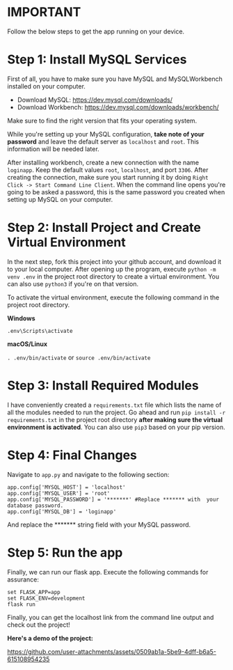 IMPORTANT
=========
Follow the below steps to get the app running on your device.

# Step 1: Install MySQL Services

First of all, you have to make sure you have MySQL and MySQLWorkbench installed on your computer.

- Download MySQL: https://dev.mysql.com/downloads/
- Download Workbench: https://dev.mysql.com/downloads/workbench/

Make sure to find the right version that fits your operating system.

While you're setting up your MySQL configuration, **take note of your password** and leave the default server as `localhost` and `root`. This information will be needed later.

After installing workbench, create a new connection with the name `loginapp`. Keep the default values `root`, `localhost`, and port `3306`. After creating the connection, make sure you start running it by doing `Right Click -> Start Command Line Client`. When the command line opens you're going to be asked a password, this is the same password you created when setting up MySQL on your computer.

# Step 2: Install Project and Create Virtual Environment

In the next step, fork this project into your github account, and download it to your local computer. After opening up the program, execute `python -m venv .env` in the project root directory to create a virtual environment. You can also use `python3` if you're on that version.

To activate the virtual environment, execute the following command in the project root directory.

**Windows** 

```.env\Scripts\activate```
          
**macOS/Linux**

```. .env/bin/activate```
or
```source .env/bin/activate```

# Step 3: Install Required Modules

I have conveniently created a `requirements.txt` file which lists the name of all the modules needed to run the project. Go ahead and run `pip install -r requirements.txt` in the project root directory **after making sure the virtual environment is activated**. You can also use `pip3` based on your pip version.

# Step 4: Final Changes

Navigate to `app.py` and navigate to the following section:

```
app.config['MYSQL_HOST'] = 'localhost'
app.config['MYSQL_USER'] = 'root'
app.config['MYSQL_PASSWORD'] = '*******' #Replace ******* with  your database password.
app.config['MYSQL_DB'] = 'loginapp'
```

And replace the ******* string field with your MySQL password.

# Step 5: Run the app

Finally, we can run our flask app. Execute the following commands for assurance:

```
set FLASK_APP=app
set FLASK_ENV=development
flask run
```

Finally, you can get the localhost link from the command line output and check out the project!

**Here's a demo of the project:**

https://github.com/user-attachments/assets/0509ab1a-5be9-4dff-b6a5-615108954235


